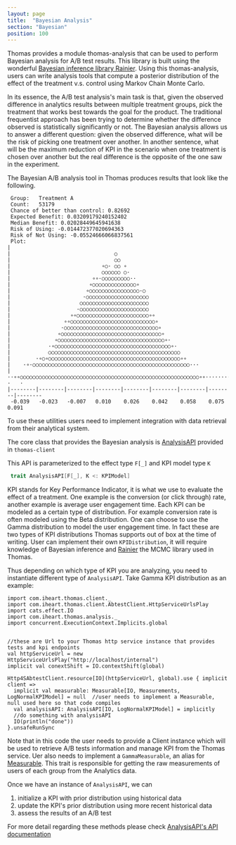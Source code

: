 ```yaml
---
layout: page
title:  "Bayesian Analysis"
section: "Bayesian"
position: 100
---
```


Thomas provides a module thomas-analysis that can be used to perform Bayesian analysis for A/B test results. This library is built using the wonderful [Bayesian inference library Rainier](https://github.com/stripe/rainier).  Using this thomas-analysis, users can write analysis tools that compute a posterior distribution of the effect of the treatment v.s. control using Markov Chain Monte Carlo. 

In its essence, the A/B test analysis's main task is that, given the observed difference in analytics results between multiple treatment groups, pick the treatment that works best towards the goal for the product. The traditional frequentist approach has been trying to determine whether the difference observed is statistically significantly or not. The Bayesian analysis allows us to answer a different question: given the observed difference, what will be the risk of picking one treatment over another. In another sentence, what will be the maximum reduction of KPI in the scenario when one treatment is chosen over another but the real difference is the opposite of the one saw in the experiment.     


The Bayesian A/B analysis tool in Thomas produces results that look like the following.

```
 Group:   Treatment A
 Count:   53179
 Chance of better than control: 0.82692
 Expected Benefit: 0.03209179240152402
 Median Benefit: 0.02028449645941638
 Risk of Using: -0.014472377020694363
 Risk of Not Using: -0.05524666066837561
 Plot:
|                                                                                
|                                 ○                                              
|                                 ○○                                             
|                             ∘○· ○○ ∘                                           
|                             ○○○○○○ ○·                                          
|                          ∘∘·○○○○○○○○○··                                        
|                         ∘○○○○○○○○○○○○○○∘                                       
|                        ∘○○○○○○○○○○○○○○○○·○                                     
|                       ·○○○○○○○○○○○○○○○○○○○○                                    
|                      ○○○○○○○○○○○○○○○○○○○○○○                                    
|                     ·○○○○○○○○○○○○○○○○○○○○○○                                    
|                   ∘∘○○○○○○○○○○○○○○○○○○○○○○○∘∘                                  
|                 ∘∘○○○○○○○○○○○○○○○○○○○○○○○○○○○∘                                 
|                ·○○○○○○○○○○○○○○○○○○○○○○○○○○○○○○∘                                
|               ∘○○○○○○○○○○○○○○○○○○○○○○○○○○○○○○○○∘                               
|              ∘○○○○○○○○○○○○○○○○○○○○○○○○○○○○○○○○○○∘·                             
|            ·∘○○○○○○○○○○○○○○○○○○○○○○○○○○○○○○○○○○○○○∘·                           
|            ○○○○○○○○○○○○○○○○○○○○○○○○○○○○○○○○○○○○○○○○○○                          
|        ·∘○∘○○○○○○○○○○○○○○○○○○○○○○○○○○○○○○○○○○○○○○○○○○∘∘                        
|    ·∘·○○○○○○○○○○○○○○○○○○○○○○○○○○○○○○○○○○○○○○○○○○○○○○○○○○···                    
|··∘∘○○○○○○○○○○○○○○○○○○○○○○○○○○○○○○○○○○○○○○○○○○○○○○○○○○○○○○○○○∘∘··········  ·   ·
|--------|--------|--------|--------|--------|--------|--------|--------|--------
 -0.039   -0.023   -0.007   0.010    0.026    0.042    0.058    0.075    0.091  

```

To use these utilities users need to implement integration with data retrieval from their analytical system.
 
The core class that provides the Bayesian analysis is [AnalysisAPI](https://iheartradio.github.io/thomas/api/com/iheart/thomas/client/AnalysisAPI.html) provided in `thomas-client`
 
This API is parameterized to the effect type `F[_]` and KPI model  type `K`   
```scala
 trait AnalysisAPI[F[_], K <: KPIModel] 
```
KPI stands for Key Performance Indicator, it is what we use to evaluate the effect of a treatment. One example is the conversion (or click through) rate, another example is average user engagement time. Each KPI can be modeled as a certain type of distribution. For example conversion rate is often modeled using the Beta distribution. One can choose to use the Gamma distribution to model the user engagement time. In fact these are two types of KPI distributions Thomas supports out of box at the time of writing. User can implement their own `KPIDistribution`, it will require knowledge of Bayesian inference and [Rainier](https://github.com/stripe/rainier) the MCMC library used in Thomas.

Thus depending on which type of KPI you are analyzing, you need to instantiate different type of `AnalysisAPI`. Take Gamma KPI distribution as an example:

```tut:silent
import com.iheart.thomas.client._
import com.iheart.thomas.client.AbtestClient.HttpServiceUrlsPlay
import cats.effect.IO
import com.iheart.thomas.analysis._
import concurrent.ExecutionContext.Implicits.global


//these are Url to your Thomas http service instance that provides tests and kpi endpoints
val httpServiceUrl = new HttpServiceUrlsPlay("http://localhost/internal")
implicit val conextShift = IO.contextShift(global)

Http4SAbtestClient.resource[IO](httpServiceUrl, global).use { implicit client =>
  implicit val measurable: Measurable[IO, Measurements, LogNormalKPIModel] = null  //user needs to implement a Measurable, null used here so that code compiles 
  val analysisAPI: AnalysisAPI[IO, LogNormalKPIModel] = implicitly
  //do something with analysisAPI
  IO(println("done")) 
}.unsafeRunSync

```
Note that in this code the user needs to provide a Client instance which will be used to retrieve A/B tests information and manage KPI from the Thomas service. Uer also needs to implement a `GammaMeasurable`, an alias for [Measurable](https://iheartradio.github.io/thomas/api/com/iheart/thomas/analysis/Measurable.html). This trait is responsible for getting the raw measurements of users of each group from the Analytics data.

Once we have an instance of `AnalysisAPI`, we can
 1. initialize a KPI with prior distribution using historical data
 2. update the KPI's prior distribution using more recent historical data
 3. assess the results of an A/B test
 
 For more detail regarding these methods please check [AnalysisAPI's API documentation](https://iheartradio.github.io/thomas/api/com/iheart/thomas/client/AnalysisAPI.html)
 

